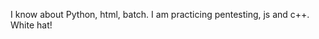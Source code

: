 I know about Python, html, batch.
I am practicing pentesting, js and c++.
White hat!


<!---
qu3tiiii/qu3tiiii is a ✨ special ✨ repository because its `README.md` (this file) appears on your GitHub profile.
You can click the Preview link to take a look at your changes.
--->
